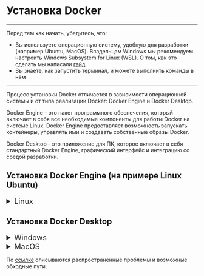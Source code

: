 # Установка Docker

----
Перед тем как начать, убедитесь, что:

- Вы используете операционную систему, удобную для разработки (например Ubuntu,
  MacOS). Владельцам Windows мы рекомендуем настроить Windows Subsystem for
  Linux (WSL). О том, как это сделать мы написали
  [гайд](https://guides.hexlet.io/ubuntu-linux-in-windows/).
- Вы знаете, как запустить терминал, и можете выполнить команды в нём

----
Процесс установки Docker отличается в зависимости операционной системы и от типа реализации Docker:
Docker Engine и Docker Desktop.

Docker Engine - это пакет программного обеспечения, который включает в себя все необходимые компоненты
для работы Docker на системе Linux. Docker Engine предоставляет возможность запускать контейнеры,
управлять ими и создавать собственные образы Docker.

Docker Desktop - это приложение для ПК, которое включает в себя стандартный Docker Engine,
графический интерфейс и интеграцию со средой разработки.

## Установка Docker Engine (на примере Linux Ubuntu)
<details><summary style="font-size:140%">Linux</summary>

Будем рассматривать процесс установки на примере дистрибутива Linux Ubuntu
(установка прочих [дистрибутивов Linux](https://docs.docker.com/engine/install/#server)).

Чтобы установить Docker Engine, вам потребуется 64-разрядная версия одной из
[следующих](https://docs.docker.com/engine/install/ubuntu/#os-requirements) версий Ubuntu.
Docker Engine совместим с архитектурами x86_64 (или amd64), armhf, arm64 и s390x.

### Установка Docker Engine
1. Настройте репозиторий:
   1. Обновите apt:
       ```bash
       sudo apt-get update
       ```
   2. Установите пакеты, которые необходимы для работы пакетного менеджера apt по протоколу HTTPS:
       ```bash
       sudo apt-get install \
        ca-certificates \
        curl \
        gnupg
       ```
   3. Добавьте официальный GPG-ключ Docker:
       ```bash
       sudo install -m 0755 -d /etc/apt/keyrings
       curl -fsSL https://download.docker.com/linux/ubuntu/gpg | sudo gpg --dearmor -o /etc/apt/keyrings/docker.gpg
       sudo chmod a+r /etc/apt/keyrings/docker.gpg
       ```    
   4. Добавьте репозиторий:
       ```bash
       echo \
        "deb [arch="$(dpkg --print-architecture)" signed-by=/etc/apt/keyrings/docker.gpg] https://download.docker.com/linux/ubuntu \
        "$(. /etc/os-release && echo "$VERSION_CODENAME")" stable" | \
        sudo tee /etc/apt/sources.list.d/docker.list > /dev/null
       ```
2. Установите Docker Engine следующим образом:
   1. Обновите apt:
      ```bash
      sudo apt-get update
      ```
   2. Установите последнюю версию Docker Engine и Docker-compose:
      ```bash
      sudo apt-get install docker-ce docker-ce-cli containerd.io docker-buildx-plugin docker-compose-plugin
      ```
3. Чтобы использовать утилиту docker, необходимо добавить ваше имя пользователя в группу Docker. Для этого
введите в терминале команду:
    ```bash
    sudo usermod -aG docker ${user}
    ```
    где **user** это имя пользователя.


----
</details>


## Установка Docker Desktop
<details><summary style="font-size:140%">Windows</summary>

Ваш компьютер с Windows должен соответствовать следующим [требованиям](https://docs.docker.com/desktop/install/windows-install/#system-requirements)

### Интерактивная установка Docker Desktop WSL 2 backend (рекомендованный)
1. Скачайте актуальный установщик с официальной страницы [Docker](https://translate.google.com/website?sl=ru&tl=en&hl=ru&client=webapp&u=https://hub.docker.com/editions/community/docker-ce-desktop-windows/)
2. Дважды щелкните по **Docker Desktop Installer.exe**, чтобы запустить программу установки.
3. При установке убедитесь что установлена галочка на **Use WSL 2 instead of Hyper-V (recommended)**

![WSL2](assets/docker/Windows.png)

5. Следуйте инструкциям мастера установки.
6. После успешной установки нажмите **Close and restart**, чтобы завершить процесс установки.
7. Если учетная запись администратора отличается от вашей учетной записи пользователя,
необходимо добавить пользователя в группу docker-users. Для этого запустите
***Управление компьютером*** от имени администратора и перейдите в ***Локальные пользователи и группы***
--> ***Группы*** --> ***docker-users***.
Щелкните правой кнопкой мыши, чтобы добавить пользователя в группу.
Выйдите из системы и войдите снова, чтобы изменения применились.

----

### Установка Docker Desktop WSL 2 backend из командной строки
1. Скачайте актуальный установщик с официальной страницы [Docker](https://translate.google.com/website?sl=ru&tl=en&hl=ru&client=webapp&u=https://hub.docker.com/editions/community/docker-ce-desktop-windows/)
2. В терминале перейдите в папку с установщиком и выполняем следующую команду:
    ```bash
    "Docker Desktop Installer.exe" install
    ```
    Если используется PowerShell:
    ```bash
    Start-Process 'Docker Desktop Installer.exe' -Wait install
    ```
    Если используется командная строка Windows:
    ```bash
    start /w "" "Docker Desktop Installer.exe" install
    ```

    <details><summary>Команда install может принимать дополнительные флаги:</summary>

   * ```--quiet```: подавляет вывод информации при запуске установщика
   * ```--accept-license```: принимает соглашение об обслуживании подписки Docker сейчас,
   вместо того, чтобы требовать его принятия при первом запуске приложения.
   * ```--no-windows-containers```: отключает интеграцию контейнеров Windows
   * ```--allowed-org=<org name>```: требует, чтобы пользователь вошел в систему и был частью указанной организации
   Docker Hub при запуске приложения.
   * ```--backend=<backend name>```: выбирает серверную часть по умолчанию для использования в Docker Desktop,
   ```hyper-v``` или ```windows```( ```wsl-2``` по умолчанию)
   * ```--installation-dir=<path>```: изменяет место установки по умолчанию *( C:\Program Files\Docker\Docker)*
   * ```--admin-settings```: автоматически создает ```admin-settings.json``` файл, который администраторы используют
   для управления определенными настройками Docker Desktop на клиентских компьютерах в своей организации.
   Дополнительные сведения см. в разделе [Управление настройками](https://docs.docker.com/desktop/hardened-desktop/settings-management/) .
     * Он должен использоваться вместе с ```--allowed-org=<org name>``` флагом.
     * Например:```--allowed-org=<org name> --admin-settings='{"configurationFileVersion": 2,
     "enhancedContainerIsolation": {"value": true, "locked": false}}'```
       </details>

    
3. Если учетная запись администратора отличается от вашей учетной записи пользователя,
необходимо добавить пользователя в группу docker-users:
    ```bash
    net localgroup docker-users <your username> /add
    ```

----
</details>

<details><summary style="font-size:140%">MacOS</summary>

Ваш Mac должен соответствовать следующим [требованиям](https://docs.docker.com/desktop/install/mac-install/#system-requirements)

### Интерактивная установка Docker Desktop на Mac (рекомендованный)
1. Скачайте актуальный установщик с официальной страницы [Docker](https://docs.docker.com/desktop/install/mac-install/)
2. Дважды щелкните по **Docker.dmg**, чтобы открыть программу установки,
затем перетащите значок Docker в папку **Приложения**.
3. Дважды щелкните **Docker.app** папку **Приложения**, чтобы запустить Docker.
4. Примите условия Соглашения об обслуживании подписки Docker
5. В окне установки выберите:
   * **Используйте рекомендуемые настройки (требуется пароль)**.
   Это позволяет Docker Desktop автоматически устанавливать необходимые параметры конфигурации.
   * **Используйте расширенные [настройки](https://docs.docker.com/desktop/settings/mac/#advanced)**.
6. Выберите **Готово**. Если была применена какая-либо из вышеперечисленных конфигураций, требующих пароля,
будет необходимо ввести пароль для подтверждения.

----

### Установка Docker Desktop из командной строки
1. Скачайте актуальный установщик с официальной страницы [Docker](https://docs.docker.com/desktop/install/mac-install/)
2. В терминале выполните следующие команды, чтобы установить Docker Desktop в папку **Приложения**:
    ```bash
    sudo hdiutil attach Docker.dmg
    sudo /Volumes/Docker/Docker.app/Contents/MacOS/install
    sudo hdiutil detach /Volumes/Docker
    ```

    Поскольку macOS обычно выполняет проверки безопасности при первом использовании приложения,
    **install** выполнение команды может занять несколько минут.

    <details><summary>Команда install может принимать дополнительные флаги:</summary>
    
    * ```--quiet```: подавляет вывод информации при запуске установщика
      * ```--accept-license```: принимает соглашение об обслуживании подписки Docker сейчас,
      вместо того, чтобы требовать его принятия при первом запуске приложения.
      * ```--no-windows-containers```: отключает интеграцию контейнеров Windows
      * ```--allowed-org=<org name>```: требует, чтобы пользователь вошел в систему и был частью указанной организации
      Docker Hub при запуске приложения.
      * ```--backend=<backend name>```: выбирает серверную часть по умолчанию для использования в Docker Desktop,
      ```hyper-v``` или ```windows```( ```wsl-2``` по умолчанию)
      * ```--installation-dir=<path>```: изменяет место установки по умолчанию *( C:\Program Files\Docker\Docker)*
      * ```--admin-settings```: автоматически создает ```admin-settings.json``` файл, который администраторы используют
      для управления определенными настройками Docker Desktop на клиентских компьютерах в своей организации.
      Дополнительные сведения см. в разделе [Управление настройками](https://docs.docker.com/desktop/hardened-desktop/settings-management/) .
        * Он должен использоваться вместе с ```--allowed-org=<org name>``` флагом.
        * Например:```--allowed-org=<org name> --admin-settings='{"configurationFileVersion": 2,
        "enhancedContainerIsolation": {"value": true, "locked": false}}'```
    </details>

----

</details>

По [ссылке](https://docs.docker.com/desktop/troubleshoot/overview/) описываются распространенные проблемы и возможные обходные пути.

